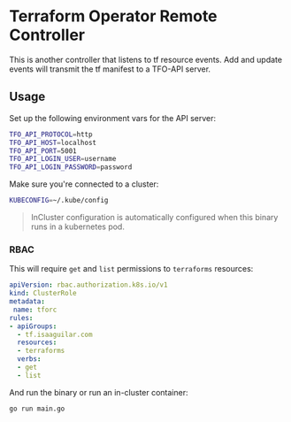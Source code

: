 # Terraform Operator Remote Controller

This is another controller that listens to tf resource events. Add and update events will transmit the tf manifest to a TFO-API server.

## Usage

Set up the following environment vars for the API server:

```bash
TFO_API_PROTOCOL=http
TFO_API_HOST=localhost
TFO_API_PORT=5001
TFO_API_LOGIN_USER=username
TFO_API_LOGIN_PASSWORD=password
```

Make sure you're connected to a cluster:

```bash
KUBECONFIG=~/.kube/config
```

> InCluster configuration is automatically configured when this binary runs in a kubernetes pod.

### RBAC

This will require `get` and `list` permissions to `terraforms` resources:


```yaml
apiVersion: rbac.authorization.k8s.io/v1
kind: ClusterRole
metadata:
 name: tforc
rules:
- apiGroups:
  - tf.isaaguilar.com
  resources:
  - terraforms
  verbs:
  - get
  - list
```

And run the binary or run an in-cluster container:

```bash
go run main.go
```
